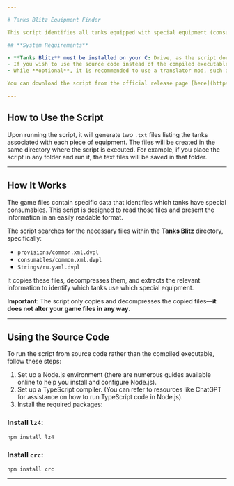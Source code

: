 ```yaml
---

# Tanks Blitz Equipment Finder

This script identifies all tanks equipped with special equipment (consumables and provisions) in **Tanks Blitz** (the Lesta version of **World of Tanks Blitz**) and generates a clearly formatted text file displaying the results. The script is designed to remain functional across multiple game updates, as it dynamically reads the game files from the currently installed version.

## **System Requirements**

- **Tanks Blitz** must be installed on your C: Drive, as the script does not support other installation locations at this time.
- If you wish to use the source code instead of the compiled executable, you will need knowledge of running TypeScript code in a Node.js environment.
- While **optional**, it is recommended to use a translator mod, such as the one created by `_YTSH_` and `GonnaHetzMe`. A link to a modding community Discord server can be found [here](https://discord.gg/kEgTtvRdqQ).

You can download the script from the official release page [here](https://github.com/fabilhaft22/Tanks-Blitz-Equipment-Finder/releases/tag/v1.0).

---
```


## **How to Use the Script**

Upon running the script, it will generate two `.txt` files listing the tanks associated with each piece of equipment. The files will be created in the same directory where the script is executed. For example, if you place the script in any folder and run it, the text files will be saved in that folder.

---

## **How It Works**

The game files contain specific data that identifies which tanks have special consumables. This script is designed to read those files and present the information in an easily readable format.

The script searches for the necessary files within the **Tanks Blitz** directory, specifically:  
- `provisions/common.xml.dvpl`
- `consumables/common.xml.dvpl`
- `Strings/ru.yaml.dvpl`

It copies these files, decompresses them, and extracts the relevant information to identify which tanks use which special equipment.

**Important**: The script only copies and decompresses the copied files—**it does not alter your game files in any way**.

---

## **Using the Source Code**

To run the script from source code rather than the compiled executable, follow these steps:

1. Set up a Node.js environment (there are numerous guides available online to help you install and configure Node.js).
2. Set up a TypeScript compiler. (You can refer to resources like ChatGPT for assistance on how to run TypeScript code in Node.js).
3. Install the required packages:

### **Install `lz4`**:
```
npm install lz4
```

### **Install `crc`**:
```
npm install crc
```

---
